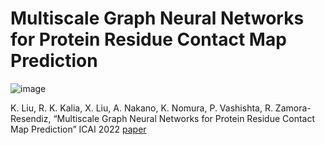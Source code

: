# Multiscale Graph Neural Networks for Protein Residue Contact Map Prediction

![image](https://user-images.githubusercontent.com/16843671/209090815-f2b31d51-5bdc-4aad-92fb-003e333eb1fe.png)




K. Liu, R. K. Kalia, X. Liu, A. Nakano, K. Nomura, P. Vashishta, R. Zamora-Resendiz, “Multiscale Graph Neural Networks for Protein Residue Contact Map Prediction” ICAI 2022 [paper](https://arxiv.org/pdf/2212.02251.pdf)
